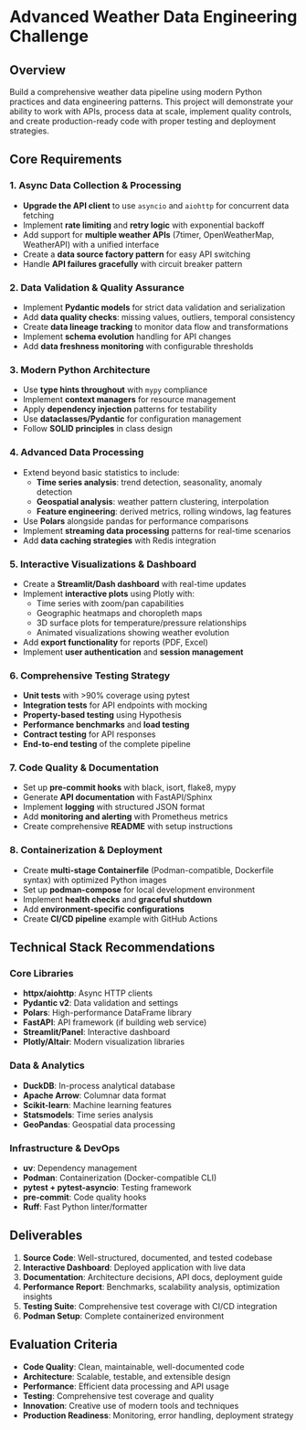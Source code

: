 # Advanced Weather Data Engineering Challenge

## Overview
Build a comprehensive weather data pipeline using modern Python practices and data engineering patterns. This project will demonstrate your ability to work with APIs, process data at scale, implement quality controls, and create production-ready code with proper testing and deployment strategies.

## Core Requirements

### 1. Async Data Collection & Processing
- **Upgrade the API client** to use `asyncio` and `aiohttp` for concurrent data fetching
- Implement **rate limiting** and **retry logic** with exponential backoff
- Add support for **multiple weather APIs** (7timer, OpenWeatherMap, WeatherAPI) with a unified interface
- Create a **data source factory pattern** for easy API switching
- Handle **API failures gracefully** with circuit breaker pattern

### 2. Data Validation & Quality Assurance
- Implement **Pydantic models** for strict data validation and serialization
- Add **data quality checks**: missing values, outliers, temporal consistency
- Create **data lineage tracking** to monitor data flow and transformations
- Implement **schema evolution** handling for API changes
- Add **data freshness monitoring** with configurable thresholds

### 3. Modern Python Architecture
- Use **type hints throughout** with `mypy` compliance
- Implement **context managers** for resource management
- Apply **dependency injection** patterns for testability
- Use **dataclasses/Pydantic** for configuration management
- Follow **SOLID principles** in class design

### 4. Advanced Data Processing
- Extend beyond basic statistics to include:
  - **Time series analysis**: trend detection, seasonality, anomaly detection
  - **Geospatial analysis**: weather pattern clustering, interpolation
  - **Feature engineering**: derived metrics, rolling windows, lag features
- Use **Polars** alongside pandas for performance comparisons
- Implement **streaming data processing** patterns for real-time scenarios
- Add **data caching strategies** with Redis integration

### 5. Interactive Visualizations & Dashboard
- Create a **Streamlit/Dash dashboard** with real-time updates
- Implement **interactive plots** using Plotly with:
  - Time series with zoom/pan capabilities
  - Geographic heatmaps and choropleth maps
  - 3D surface plots for temperature/pressure relationships
  - Animated visualizations showing weather evolution
- Add **export functionality** for reports (PDF, Excel)
- Implement **user authentication** and **session management**

### 6. Comprehensive Testing Strategy
- **Unit tests** with >90% coverage using pytest
- **Integration tests** for API endpoints with mocking
- **Property-based testing** using Hypothesis
- **Performance benchmarks** and **load testing**
- **Contract testing** for API responses
- **End-to-end testing** of the complete pipeline

### 7. Code Quality & Documentation
- Set up **pre-commit hooks** with black, isort, flake8, mypy
- Generate **API documentation** with FastAPI/Sphinx
- Implement **logging** with structured JSON format
- Add **monitoring and alerting** with Prometheus metrics
- Create comprehensive **README** with setup instructions

### 8. Containerization & Deployment
- Create **multi-stage Containerfile** (Podman-compatible, Dockerfile syntax) with optimized Python images
- Set up **podman-compose** for local development environment
- Implement **health checks** and **graceful shutdown**
- Add **environment-specific configurations**
- Create **CI/CD pipeline** example with GitHub Actions

## Technical Stack Recommendations

### Core Libraries
- **httpx/aiohttp**: Async HTTP clients
- **Pydantic v2**: Data validation and settings
- **Polars**: High-performance DataFrame library
- **FastAPI**: API framework (if building web service)
- **Streamlit/Panel**: Interactive dashboard
- **Plotly/Altair**: Modern visualization libraries

### Data & Analytics
- **DuckDB**: In-process analytical database
- **Apache Arrow**: Columnar data format
- **Scikit-learn**: Machine learning features
- **Statsmodels**: Time series analysis
- **GeoPandas**: Geospatial data processing

### Infrastructure & DevOps
- **uv**: Dependency management
- **Podman**: Containerization (Docker-compatible CLI)
- **pytest + pytest-asyncio**: Testing framework
- **pre-commit**: Code quality hooks
- **Ruff**: Fast Python linter/formatter

## Deliverables

1. **Source Code**: Well-structured, documented, and tested codebase
2. **Interactive Dashboard**: Deployed application with live data
3. **Documentation**: Architecture decisions, API docs, deployment guide
4. **Performance Report**: Benchmarks, scalability analysis, optimization insights
5. **Testing Suite**: Comprehensive test coverage with CI/CD integration
6. **Podman Setup**: Complete containerized environment

## Evaluation Criteria

- **Code Quality**: Clean, maintainable, well-documented code
- **Architecture**: Scalable, testable, and extensible design
- **Performance**: Efficient data processing and API usage
- **Testing**: Comprehensive test coverage and quality
- **Innovation**: Creative use of modern tools and techniques
- **Production Readiness**: Monitoring, error handling, deployment strategy
